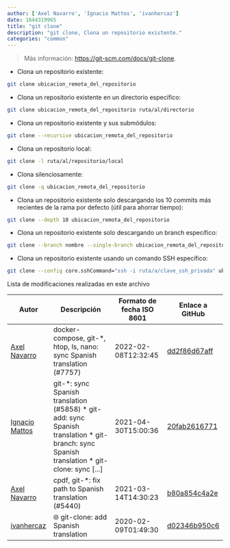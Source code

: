 ```yaml
---
author: ['Axel Navarro', 'Ignacio Mattos', 'ivanhercaz']
date: 1644319965
title: "git clone"
description: "git clone, Clona un repositorio existente."
categories: "common"
---
```

> Más información: <https://git-scm.com/docs/git-clone>.

- Clona un repositorio existente:

```bash
git clone ubicacion_remota_del_repositorio
```

- Clona un repositorio existente en un directorio específico:

```bash
git clone ubicacion_remota_del_repositorio ruta/al/directorio
```

- Clona un repositorio existente y sus submódulos:

```bash
git clone --recursive ubicacion_remota_del_repositorio
```

- Clona un repositorio local:

```bash
git clone -l ruta/al/repositorio/local
```

- Clona silenciosamente:

```bash
git clone -q ubicacion_remota_del_repositorio
```

- Clona un repositorio existente solo descargando los 10 commits más recientes de la rama por defecto (útil para ahorrar tiempo):

```bash
git clone --depth 10 ubicacion_remota_del_repositorio
```

- Clona un repositorio existente solo descargando un branch específico:

```bash
git clone --branch nombre --single-branch ubicacion_remota_del_repositorio
```

- Clona un repositorio existente usando un comando SSH específico:

```bash
git clone --config core.sshCommand="ssh -i ruta/a/clave_ssh_privada" ubicacion_remota_del_repositorio
```
Lista de modificaciones realizadas en este archivo


Autor | Descripción | Formato de fecha ISO 8601 | Enlace a GitHub
------|-----|-----|-----
[Axel Navarro](mailto:navarroaxel@gmail.com) | docker-compose, git-*, htop, ls, nano: sync Spanish translation (#7757) | 2022-02-08T12:32:45 | [dd2f86d67aff](https://github.com/tldr-pages/tldr/commit/dd2f86d67affe0c3dfec94bddda03a713aad9974)
[Ignacio Mattos](mailto:69126302+Nacho-source@users.noreply.github.com) | git-*: sync Spanish translation (#5858) * git-add: sync Spanish translation * git-branch: sync Spanish translation * git-clone: sync [...] | 2021-04-30T15:00:36 | [20fab2616771](https://github.com/tldr-pages/tldr/commit/20fab2616771ff5675805ae452942d352f9df3d9)
[Axel Navarro](mailto:navarroaxel@gmail.com) | cpdf, git-*: fix path to Spanish translation (#5440) | 2021-03-14T14:30:23 | [b80a854c4a2e](https://github.com/tldr-pages/tldr/commit/b80a854c4a2e8973e26977b8373c5c46c8a55c70)
[ivanhercaz](mailto:ivan@ivanhercaz.com) | :globe_with_meridians: git-clone: add Spanish translation | 2020-02-09T01:49:30 | [d02346b950c6](https://github.com/tldr-pages/tldr/commit/d02346b950c670936c7fe6ca565c6d4ecc3cf4a5)

